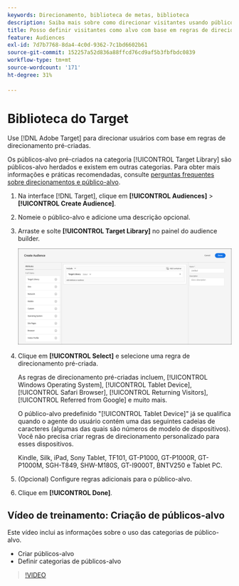 ```yaml
---
keywords: Direcionamento, biblioteca de metas, biblioteca
description: Saiba mais sobre como direcionar visitantes usando públicos-alvo herdados pré-criados.
title: Posso definir visitantes como alvo com base em regras de direcionamento pré-criadas?
feature: Audiences
exl-id: 7d7b7768-8da4-4c0d-9362-7c1bd6602b61
source-git-commit: 152257a52d836a88ffcd76cd9af5b3fbfbdc0839
workflow-type: tm+mt
source-wordcount: '171'
ht-degree: 31%

---
```


# Biblioteca do Target

Use [!DNL Adobe Target] para direcionar usuários com base em regras de direcionamento pré-criadas.

Os públicos-alvo pré-criados na categoria [!UICONTROL Target Library] são públicos-alvo herdados e existem em outras categorias. Para obter mais informações e práticas recomendadas, consulte [perguntas frequentes sobre direcionamentos e público-alvo](/help/main/c-target/c-troubleshooting-targets-and-audiences/troubleshooting-targets-and-audiences.md#concept_C4EE4B8F4840430CBD798D579A8F208D).

1. Na interface [!DNL Target], clique em **[!UICONTROL Audiences]** > **[!UICONTROL Create Audience]**.
1. Nomeie o público-alvo e adicione uma descrição opcional.
1. Arraste e solte **[!UICONTROL Target Library]** no painel do audience builder.

   ![Biblioteca do Target](assets/target_library.png)

1. Clique em **[!UICONTROL Select]** e selecione uma regra de direcionamento pré-criada.

   As regras de direcionamento pré-criadas incluem, [!UICONTROL Windows Operating System], [!UICONTROL Tablet Device], [!UICONTROL Safari Browser], [!UICONTROL Returning Visitors], [!UICONTROL Referred from Google] e muito mais.

   O público-alvo predefinido &quot;[!UICONTROL Tablet Device]&quot; já se qualifica quando o agente do usuário contém uma das seguintes cadeias de caracteres (algumas das quais são números de modelo de dispositivos). Você não precisa criar regras de direcionamento personalizado para esses dispositivos.

   Kindle, Silk, iPad, Sony Tablet, TF101, GT-P1000, GT-P1000R, GT-P1000M, SGH-T849, SHW-M180S, GT-I9000T, BNTV250 e Tablet PC.

1. (Opcional) Configure regras adicionais para o público-alvo.
1. Clique em **[!UICONTROL Done]**.

## Vídeo de treinamento: Criação de públicos-alvo

Este vídeo inclui as informações sobre o uso das categorias de público-alvo.

* Criar públicos-alvo
* Definir categorias de públicos-alvo

>[!VIDEO](https://video.tv.adobe.com/v/17392)
